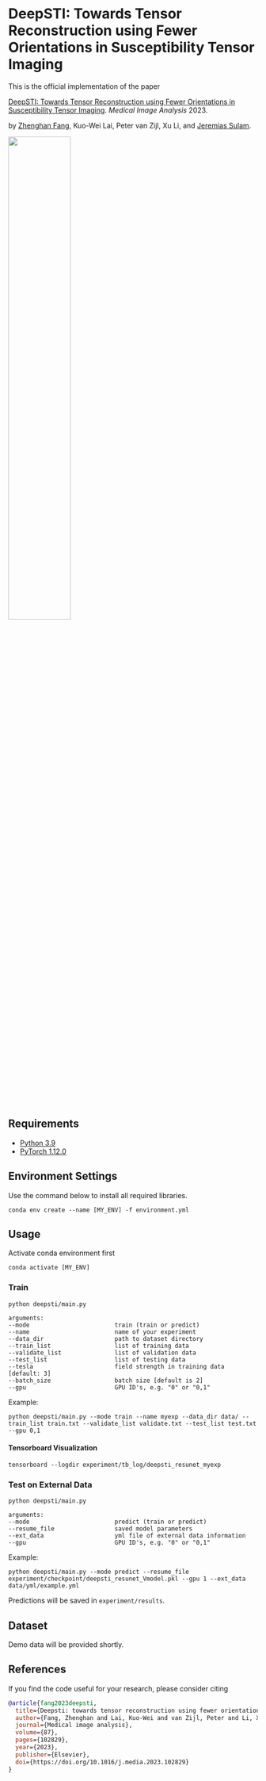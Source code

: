 
# DeepSTI: Towards Tensor Reconstruction using Fewer Orientations in Susceptibility Tensor Imaging
This is the official implementation of the paper

[DeepSTI: Towards Tensor Reconstruction using Fewer Orientations in Susceptibility Tensor Imaging](https://www.sciencedirect.com/science/article/pii/S1361841523000890). *Medical Image Analysis* 2023.

by [Zhenghan Fang](https://zhenghanfang.github.io/), Kuo-Wei Lai, Peter van Zijl, Xu Li, and [Jeremias Sulam](https://sites.google.com/view/jsulam).

<img src='assets/deepsti_animation_7T_4ori.gif' style="width: 50%">

## Requirements
- [Python 3.9](https://www.python.org/)
- [PyTorch 1.12.0](https://pytorch.org)

## Environment Settings
Use the command below to install all required libraries.
```
conda env create --name [MY_ENV] -f environment.yml
```

## Usage
Activate conda environment first
```
conda activate [MY_ENV]
```

### Train
```
python deepsti/main.py 

arguments:
--mode                        train (train or predict)
--name                        name of your experiment
--data_dir                    path to dataset directory
--train_list                  list of training data
--validate_list               list of validation data
--test_list                   list of testing data
--tesla                       field strength in training data [default: 3]
--batch_size                  batch size [default is 2]
--gpu                         GPU ID's, e.g. "0" or "0,1"
```
Example:
```
python deepsti/main.py --mode train --name myexp --data_dir data/ --train_list train.txt --validate_list validate.txt --test_list test.txt --gpu 0,1
```
#### Tensorboard Visualization
```
tensorboard --logdir experiment/tb_log/deepsti_resunet_myexp
```

### Test on External Data
```
python deepsti/main.py

arguments:
--mode                        predict (train or predict)
--resume_file                 saved model parameters
--ext_data                    yml file of external data information
--gpu                         GPU ID's, e.g. "0" or "0,1"
```
Example:
```
python deepsti/main.py --mode predict --resume_file experiment/checkpoint/deepsti_resunet_Vmodel.pkl --gpu 1 --ext_data data/yml/example.yml
```
Predictions will be saved in ```experiment/results```.

## Dataset
Demo data will be provided shortly.


## References

If you find the code useful for your research, please consider citing
```bib
@article{fang2023deepsti,
  title={Deepsti: towards tensor reconstruction using fewer orientations in susceptibility tensor imaging},
  author={Fang, Zhenghan and Lai, Kuo-Wei and van Zijl, Peter and Li, Xu and Sulam, Jeremias},
  journal={Medical image analysis},
  volume={87},
  pages={102829},
  year={2023},
  publisher={Elsevier},
  doi={https://doi.org/10.1016/j.media.2023.102829}
}
```
